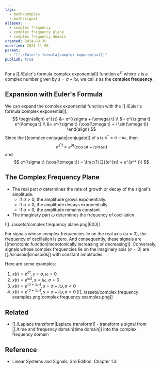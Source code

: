 ```yaml
---
tags:
  - math/complex
  - math/signal
aliases:
  - complex frequency
  - complex frequency plane
  - complex frequency domain
created: 2024-09-30
modified: 2024-11-06
parent:
  - "[[./Euler's formula|complex exponential]]"
publish: true
---
```

For a [[./Euler's formula|complex exponential]] function $e^{st}$ where $s$ is a complex number given by $s = \sigma + i\omega$, we call $s$ as the **complex frequency**.

## Expansion with Euler's Formula
We can expand the complex exponential function with the [[./Euler's formula|complex exponential]]:
$$
\begin{align}
e^{st} &= e^{(\sigma + i\omega) t} \\
&= e^{\sigma t} e^{i\omega t} \\
&= e^{\sigma t} (\cos{\omega t} + i \sin{\omega t})
\end{align}
$$
Since the [[complex conjugate|conjugate]] of $s$ is $s^* = \sigma - i\omega$, then
$$
e^{s^* t} = e^{\sigma t} (\cos{\omega t} - i \sin{\omega t})
$$
and
$$
e^{\sigma t} (\cos{\omega t}) = \frac{1}{2}(e^{st} + e^{s^* t})
$$

## The Complex Frequency Plane
- The real part $\sigma$ determines the rate of growth or decay of the signal's amplitude.
    - If $\sigma > 0$, the amplitude grows exponentially.
    - If $\sigma < 0$, the amplitude decays exponentially.
    - If $\sigma = 0$, the amplitude remains constant.
- The imaginary part $\omega$ determines the frequency of oscillation

![[../assets/complex frequency plane.png|600]]

For signals whose complex frequencies lie on the real axis ($\omega = 0$), the frequency of oscillation is zero. And consequently, these signals are [[monotonic function|monotonically increasing or decreasing]]. Conversely, signals whose complex frequencies lie on the imaginary axis ($\sigma = 0$) are [[./sinusoid|sinusoids]] with constant amplitudes.

Here are some examples:
1. $x(t) = e^{\sigma t}, s = \sigma, \omega = 0$
2.  $x(t) = e^{i \omega t}, s = i \omega, \sigma = 0$
3. $x(t) = e^{(\sigma + i \omega) t}, s = \sigma + i \omega, \sigma < 0$
4. $x(t) = e^{(\sigma + i \omega) t}, s = \sigma + i \omega, \sigma > 0$
![[../assets/complex frequency examples.png|complex frequency examples.png]]

## Related
- [[./Laplace transform|Laplace transform]] - transform a signal from [[./time and frequency domain|time domain]] into the complex frequency domain

## Reference
- Linear Systems and Signals, 3rd Edition, Chapter 1.3